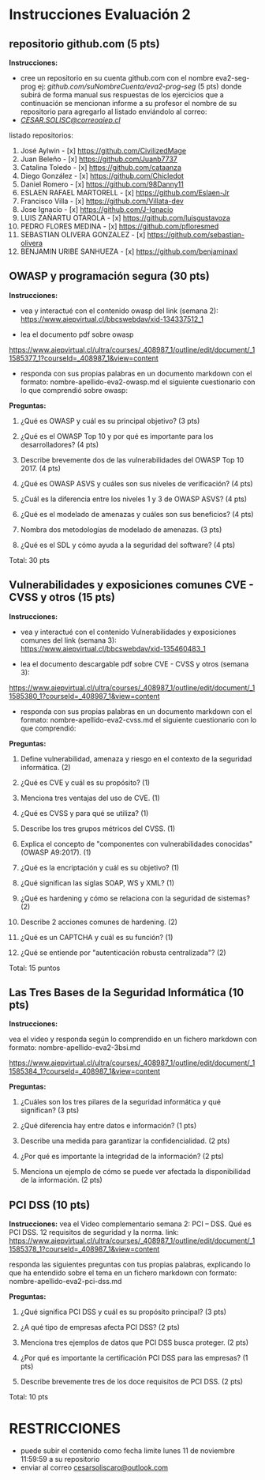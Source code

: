 # Instrucciones Evaluación 2 

## repositorio github.com (5 pts)
**Instrucciones:** 
- cree un repositorio en su cuenta github.com con el nombre
eva2-seg-prog ej: *github.com/suNombreCuenta/eva2-prog-seg* (5 pts)
donde subirá de forma manual sus respuestas de los ejercicios que a continuación se mencionan 
informe a su profesor el nombre de su repositorio para agregarlo al listado enviándolo al correo:
- *CESAR.SOLISC@correoaiep.cl*


listado repositorios:
01. José Aylwin - [x] https://github.com/CivilizedMage
02. Juan Beleño - [x] https://github.com/Juanb7737
03. Catalina Toledo - [x] https://github.com/cataanza
04. Diego González - [x] https://github.com/Chicledot
05. Daniel Romero - [x] https://github.com/98Danny11
06. ESLAEN RAFAEL MARTORELL - [x] https://github.com/Eslaen-Jr
07. Francisco Villa - [x] https://github.com/Villata-dev 
08. Jose Ignacio - [x] https://github.com/J-Ignacio
09. LUIS ZAÑARTU OTAROLA - [x] https://github.com/luisgustavoza
10. PEDRO FLORES MEDINA - [x] https://github.com/pfloresmed
11. SEBASTIAN OLIVERA GONZALEZ - [x] https://github.com/sebastian-olivera
12. BENJAMIN URIBE SANHUEZA - [x] https://github.com/benjaminaxl

## OWASP y programación segura (30 pts)
**Instrucciones:** 
- vea y interactué con el contenido owasp del link (semana 2):
https://www.aiepvirtual.cl/bbcswebdav/xid-134337512_1

- lea el documento pdf sobre owasp

https://www.aiepvirtual.cl/ultra/courses/_408987_1/outline/edit/document/_11585377_1?courseId=_408987_1&view=content

- responda con sus propias palabras en un documento markdown con el formato:
nombre-apellido-eva2-owasp.md el siguiente cuestionario con lo que comprendió sobre owasp:

**Preguntas:**

1. ¿Qué es OWASP y cuál es su principal objetivo? (3 pts)

2. ¿Qué es el OWASP Top 10 y por qué es importante para los desarrolladores? (4 pts)

3. Describe brevemente dos de las vulnerabilidades del OWASP Top 10 2017. (4 pts)

4. ¿Qué es OWASP ASVS y cuáles son sus niveles de verificación? (4 pts)

5. ¿Cuál es la diferencia entre los niveles 1 y 3 de OWASP ASVS? (4 pts)

6. ¿Qué es el modelado de amenazas y cuáles son sus beneficios? (4 pts)

7. Nombra dos metodologías de modelado de amenazas. (3 pts)

8. ¿Qué es el SDL y cómo ayuda a la seguridad del software? (4 pts)

Total: 30 pts


## Vulnerabilidades y exposiciones comunes CVE - CVSS y otros (15 pts)
**Instrucciones:** 
- vea y interactué con el contenido Vulnerabilidades y exposiciones comunes del link (semana 3):
https://www.aiepvirtual.cl/bbcswebdav/xid-135460483_1

- lea el documento descargable pdf sobre  CVE - CVSS y otros (semana 3):

https://www.aiepvirtual.cl/ultra/courses/_408987_1/outline/edit/document/_11585380_1?courseId=_408987_1&view=content

- responda con sus propias palabras en un documento markdown con el formato:
nombre-apellido-eva2-cvss.md el siguiente cuestionario con lo que comprendió:

**Preguntas:**

1. Define vulnerabilidad, amenaza y riesgo en el contexto de la seguridad informática. (2)

2. ¿Qué es CVE y cuál es su propósito? (1)

3. Menciona tres ventajas del uso de CVE. (1)

4. ¿Qué es CVSS y para qué se utiliza? (1)

5. Describe los tres grupos métricos del CVSS. (1)

6. Explica el concepto de "componentes con vulnerabilidades conocidas" (OWASP A9:2017). (1)

7. ¿Qué es la encriptación y cuál es su objetivo? (1)

8. ¿Qué significan las siglas SOAP, WS y XML? (1)

9. ¿Qué es hardening y cómo se relaciona con la seguridad de sistemas? (2)

10. Describe 2 acciones comunes de hardening. (2)

11. ¿Qué es un CAPTCHA y cuál es su función? (1)

12. ¿Qué se entiende por "autenticación robusta centralizada"? (2)

Total: 15 puntos


## Las Tres Bases de la Seguridad Informática (10 pts)
**Instrucciones:** 

vea el video y responda según lo comprendido en un fichero markdown
con formato:
nombre-apellido-eva2-3bsi.md

https://www.aiepvirtual.cl/ultra/courses/_408987_1/outline/edit/document/_11585384_1?courseId=_408987_1&view=content

**Preguntas:**

1. ¿Cuáles son los tres pilares de la seguridad informática y qué significan? (3 pts)

2. ¿Qué diferencia hay entre datos e información? (1 pts)

3. Describe una medida para garantizar la confidencialidad. (2 pts)

4. ¿Por qué es importante la integridad de la información? (2 pts)

5. Menciona un ejemplo de cómo se puede ver afectada la disponibilidad de la información. (2 pts)

## PCI DSS (10 pts)
**Instrucciones:** 
vea el Video complementario semana 2: PCI – DSS. Qué es PCI DSS. 12 requisitos de seguridad y la norma. link:
https://www.aiepvirtual.cl/ultra/courses/_408987_1/outline/edit/document/_11585378_1?courseId=_408987_1&view=content

responda las siguientes preguntas con tus propias palabras, explicando lo que ha entendido sobre el tema en un fichero markdown
con formato:
nombre-apellido-eva2-pci-dss.md

**Preguntas:**

1. ¿Qué significa PCI DSS y cuál es su propósito principal? (3 pts)

2. ¿A qué tipo de empresas afecta PCI DSS? (2 pts)

3. Menciona tres ejemplos de datos que PCI DSS busca proteger. (2 pts)

4. ¿Por qué es importante la certificación PCI DSS para las empresas? (1 pts)

5. Describe brevemente tres de los doce requisitos de PCI DSS. (2 pts)

Total: 10 pts


# RESTRICCIONES
- puede subir el contenido como fecha limite lunes 11 de noviembre 11:59:59 a su repositorio
- enviar al correo cesarsoliscaro@outlook.com